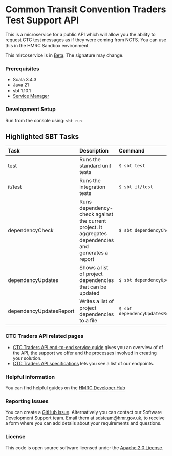 
# Common Transit Convention Traders Test Support API

This is a microservice for a public API which will allow you the ability to request CTC test messages as if they were coming from NCTS. You can use this in the  HMRC Sandbox environment.

This mircoservice is in [Beta](https://www.gov.uk/help/beta). The signature may change. 


### Prerequisites   
- Scala 3.4.3
- Java 21
- sbt 1.10.1
- [Service Manager](https://github.com/hmrc/service-manager)

### Development Setup

Run from the console using: `sbt run`

## Highlighted SBT Tasks
 Task                    | Description                                                                                          | Command                             
:------------------------|:-----------------------------------------------------------------------------------------------------|:------------------------------------
 test                    | Runs the standard unit tests                                                                         | ```$ sbt test```                    
 it/test                 | Runs the integration tests                                                                           | ```$ sbt it/test ```                
 dependencyCheck         | Runs dependency-check against the current project. It aggregates dependencies and generates a report | ```$ sbt dependencyCheck```         
 dependencyUpdates       | Shows a list of project dependencies that can be updated                                             | ```$ sbt dependencyUpdates```       
 dependencyUpdatesReport | Writes a list of project dependencies to a file                                                      | ```$ sbt dependencyUpdatesReport``` 

### CTC Traders API related pages

- [CTC Traders API end-to-end service guide](https://developer.service.hmrc.gov.uk/guides/common-transit-convention-traders-service-guide) gives you an overview of  of the API, the support we offer and the processes involved in creating your solution.
- [CTC Traders API specifications](https://developer.service.hmrc.gov.uk/api-documentation/docs/api/service/common-transit-convention-traders/1.0) lets you see a list of our endpoints.

### Helpful information

You can find helpful guides on the [HMRC Developer Hub](https://developer.service.hmrc.gov.uk/api-documentation/docs/using-the-hub)

### Reporting Issues

You can create a [GitHub issue](https://github.com/hmrc/common-transit-convention-traders/issues). Alternatively you can contact our Software Development Support team. Email them at sdsteam@hmr.gov.uk, to receive a form where you can add details about your requirements and questions.

### License

This code is open source software licensed under the [Apache 2.0 License]("http://www.apache.org/licenses/LICENSE-2.0.html").
